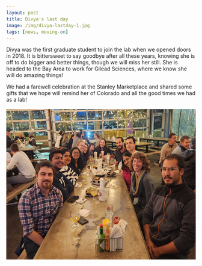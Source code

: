```yaml
---
layout: post
title: Divya's last day
image: /img/divya-lastday-1.jpg
tags: [news, moving-on]
---
```


Divya was the first graduate student to join the lab when we opened doors in 2018. It is bittersweet to say goodbye after all these years, knowing she is off to do bigger and better things, though we will miss her still. She is headed to the Bay Area to work for Gilead Sciences, where we know she will do amazing things!

We had a farewell celebration at the Stanley Marketplace and shared some gifts that we hope will remind her of Colorado and all the good times we had as a lab!  
<br>
<img align="center" src="/img/divya-lastday-2.jpg" style="width:600px !important;height:400px !important;" />
<br>
<br>
